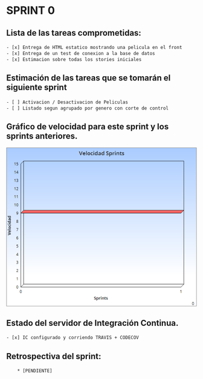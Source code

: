 # SPRINT 0    

## Lista de las tareas comprometidas:
	- [x] Entrega de HTML estatico mostrando una pelicula en el front 
	- [x] Entrega de un test de conexion a la base de datos 
	- [x] Estimacion sobre todas los stories iniciales 

## Estimación de las tareas que se tomarán el siguiente sprint
	- [ ] Activacion / Desactivacion de Peliculas	
	- [ ] Listado segun agrupado por genero con corte de control 

## Gráfico de velocidad para este sprint y los sprints anteriores.
	
![sprints](velocidad_sprints.png?raw=true "Velocidad en Sprints")

## Estado del servidor de Integración Continua.
	- [x] IC configurado y corriendo TRAVIS + CODECOV

## Retrospectiva del sprint:
        * [PENDIENTE]
